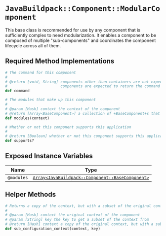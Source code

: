# `JavaBuildpack::Component::ModularComponent`
This base class is recommended for use by any component that is sufficiently complex to need modularization.  It enables a component to be composed of multiple "sub-components" and coordinates the component lifecycle across all of them.

## Required Method Implementations

```ruby
# The command for this component
#
# @return [void, String] components other than containers are not expected to return any value.  Container
#                        components are expected to return the command required to run the application.
def command

# The modules that make up this component
#
# @param [Hash] context the context of the component
# @return [Array<BaseComponent>] a collection of +BaseComponent+s that make up the modules of this component
def modules(context)

# Whether or not this component supports this application
#
# @return [Boolean] whether or not this component supports this application
def supports?
```

## Exposed Instance Variables

| Name | Type
| ---- | ----
| `@modules` | [`Array<JavaBuildpack::Component::BaseComponent>`][]


## Helper Methods

```ruby
# Returns a copy of the context, but with a subset of the original configuration
#
# @param [Hash] context the original context of the component
# @param [String] key the key to get a subset of the context from
# @return [Hash] context a copy of the original context, but with a subset of the original configuration
def sub_configuration_context(context, key)
```

[`Array<JavaBuildpack::Component::BaseComponent>`]: extending-base_component.md
